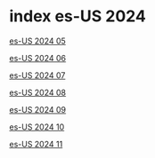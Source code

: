 # index es-US 2024

<a href="./05">es-US 2024 05</a>

<a href="./06">es-US 2024 06</a>

<a href="./07">es-US 2024 07</a>

<a href="./08">es-US 2024 08</a>

<a href="./09">es-US 2024 09</a>

<a href="./10">es-US 2024 10</a>

<a href="./11">es-US 2024 11</a>
